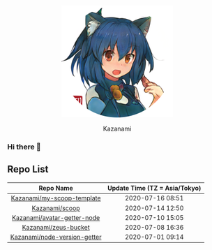 <div class="profile_image" align="center">
  <img class="profile" src="https://raw.githubusercontent.com/Kazanami/avatar-getter-node/master/Kazanami.png">
  <!-- trigger -->
  <p> Kazanami </p>
</div>

### Hi there 👋

## Repo List
| Repo Name | Update Time (TZ = Asia/Tokyo) |
|:---------:|:-----------:|
|[Kazanami/my-scoop-template](https://github.com/Kazanami/my-scoop-template.git)|2020-07-16 08:51|
|[Kazanami/scoop](https://github.com/Kazanami/scoop.git)|2020-07-14 12:50|
|[Kazanami/avatar-getter-node](https://github.com/Kazanami/avatar-getter-node.git)|2020-07-10 15:05|
|[Kazanami/zeus-bucket](https://github.com/Kazanami/zeus-bucket.git)|2020-07-08 16:36|
|[Kazanami/node-version-getter](https://github.com/Kazanami/node-version-getter.git)|2020-07-01 09:14|
<!--
**Kazanami/Kazanami** is a ✨ _special_ ✨ repository because its `README.md` (this file) appears on your GitHub profile.

Here are some ideas to get you started:

- 🔭 I’m currently working on ...
- 🌱 I’m currently learning ...
- 👯 I’m looking to collaborate on ...
- 🤔 I’m looking for help with ...
- 💬 Ask me about ...
- 📫 How to reach me: ...
- 😄 Pronouns: ...
- ⚡ Fun fact: ...
-->

